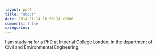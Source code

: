 ```yaml
---
layout: post
title: "about"
date: 2014-11-14 16:50:24 +0000
comments: false
categories: 
---
```


I am studying for a PhD at Imperial College London, in the department of Civil and Environmental Engineering.
